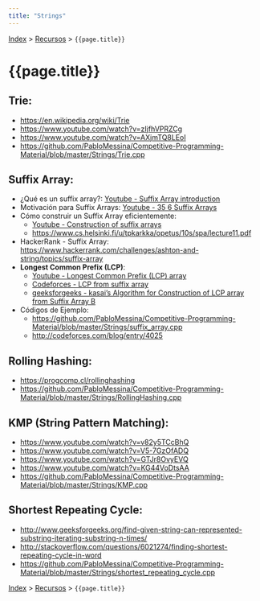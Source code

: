 ```yaml
---
title: "Strings"
---
```

[Index](../index) > [Recursos](resources) > ```{{page.title}}```

# {{page.title}}

## Trie:
- <https://en.wikipedia.org/wiki/Trie>
- <https://www.youtube.com/watch?v=zIjfhVPRZCg>
- <https://www.youtube.com/watch?v=AXjmTQ8LEoI>
- <https://github.com/PabloMessina/Competitive-Programming-Material/blob/master/Strings/Trie.cpp>

## Suffix Array:
- ¿Qué es un suffix array?: [Youtube - Suffix Array introduction](https://www.youtube.com/watch?v=zqKlL3ZpTqs)
- Motivación para Suffix Arrays: [Youtube - 35 6 Suffix Arrays](https://youtu.be/f8S05ZS-8KY)
- Cómo construir un Suffix Array eficientemente:
    - [Youtube - Construction of suffix arrays](https://youtu.be/_TUeAdu-U_k)
    - <https://www.cs.helsinki.fi/u/tpkarkka/opetus/10s/spa/lecture11.pdf>
- HackerRank - Suffix Array: <https://www.hackerrank.com/challenges/ashton-and-string/topics/suffix-array>
- **Longest Common Prefix (LCP)**:
    - [Youtube - Longest Common Prefix (LCP) array](https://youtu.be/53VIWj8ksyI)
    - [Codeforces - LCP from suffix array](https://codeforces.com/blog/entry/12796)
    - [geeksforgeeks - kasai’s Algorithm for Construction of LCP array from Suffix Array
B](https://www.geeksforgeeks.org/%C2%AD%C2%ADkasais-algorithm-for-construction-of-lcp-array-from-suffix-array/)
- Códigos de Ejemplo:
    - <https://github.com/PabloMessina/Competitive-Programming-Material/blob/master/Strings/suffix_array.cpp>
    - <http://codeforces.com/blog/entry/4025>

## Rolling Hashing:
- <https://progcomp.cl/rollinghashing>
- <https://github.com/PabloMessina/Competitive-Programming-Material/blob/master/Strings/RollingHashing.cpp>

## KMP (String Pattern Matching):
- <https://www.youtube.com/watch?v=v82y5TCcBhQ>
- <https://www.youtube.com/watch?v=V5-7GzOfADQ>
- <https://www.youtube.com/watch?v=GTJr8OvyEVQ>
- <https://www.youtube.com/watch?v=KG44VoDtsAA>
- <https://github.com/PabloMessina/Competitive-Programming-Material/blob/master/Strings/KMP.cpp>

## Shortest Repeating Cycle:
  - <http://www.geeksforgeeks.org/find-given-string-can-represented-substring-iterating-substring-n-times/>
  - <http://stackoverflow.com/questions/6021274/finding-shortest-repeating-cycle-in-word>
  - <https://github.com/PabloMessina/Competitive-Programming-Material/blob/master/Strings/shortest_repeating_cycle.cpp>

[Index](../index) > [Recursos](resources) > ```{{page.title}}```
